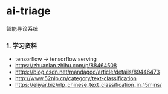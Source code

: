 # ai-triage
智能导诊系统

### 1. 学习资料
* tensorflow -> tensorflow serving
* https://zhuanlan.zhihu.com/p/88464508
* https://blog.csdn.net/mandagod/article/details/89446473
* http://www.52nlp.cn/category/text-classification
* https://eliyar.biz/nlp_chinese_text_classification_in_15mins/